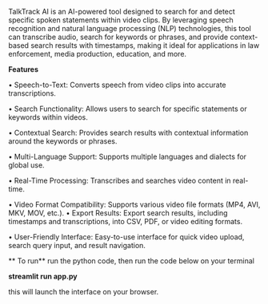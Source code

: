 TalkTrack AI is an AI-powered tool designed to search for and detect specific spoken statements within video clips. 
By leveraging speech recognition and natural language processing (NLP) technologies, 
this tool can transcribe audio, search for keywords or phrases, and provide context-based search results with timestamps, 
making it ideal for applications in law enforcement, media production, education, and more.

**Features**

 • Speech-to-Text: Converts speech from video clips into accurate transcriptions.
 
 • Search Functionality: Allows users to search for specific statements or keywords within videos.
 
 • Contextual Search: Provides search results with contextual information around the keywords or phrases.
 
 • Multi-Language Support: Supports multiple languages and dialects for global use.
 
 • Real-Time Processing: Transcribes and searches video content in real-time.
 
 • Video Format Compatibility: Supports various video file formats (MP4, AVI, MKV, 
 MOV, etc.).
 • Export Results: Export search results, including timestamps and transcriptions, into CSV, PDF, or video editing formats.
 
 • User-Friendly Interface: Easy-to-use interface for quick video upload, search query input, and result navigation.

** To run**
 run the python code, then run the code below on your terminal

**streamlit run app.py**

this will launch the interface on your browser.
